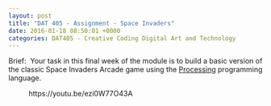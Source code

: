 ```yaml
---
layout: post
title: "DAT 405 - Assignment - Space Invaders"
date: 2016-01-18 08:50:01 +0000
categories: DAT405 - Creative Coding Digital Art and Technology
---
```


<!-- wp:paragraph {"className":"brief"} -->
<p class="brief">Brief: &nbsp;Your task in this final week of the module is to build a basic version of the classic Space Invaders Arcade game using the <a href="http://www.processing.org">Processing</a> programming language.</p>
<!-- /wp:paragraph -->

<!-- wp:embed {"url":"https://youtu.be/ezi0W77O43A","type":"video","providerNameSlug":"youtube","responsive":true,"className":"wp-embed-aspect-16-9 wp-has-aspect-ratio"} -->
<figure class="wp-block-embed is-type-video is-provider-youtube wp-block-embed-youtube wp-embed-aspect-16-9 wp-has-aspect-ratio"><div class="wp-block-embed__wrapper">
https://youtu.be/ezi0W77O43A
</div></figure>
<!-- /wp:embed -->